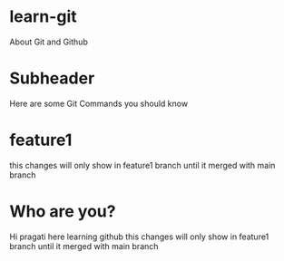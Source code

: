 # learn-git
About Git and Github


# Subheader

Here are some Git Commands you should know

# feature1
this changes will only show in feature1 branch until it merged with main branch 

# Who are you? 
Hi pragati here learning github
this changes will only show in feature1 branch until it merged with main branch 
